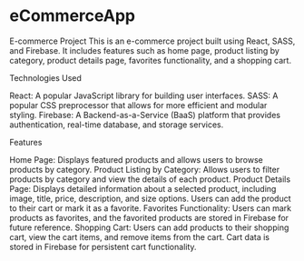 # eCommerceApp

E-commerce Project
This is an e-commerce project built using React, SASS, and Firebase. It includes features such as home page, product listing by category, product details page, favorites functionality, and a shopping cart.

Technologies Used


React: A popular JavaScript library for building user interfaces.
SASS: A popular CSS preprocessor that allows for more efficient and modular styling.
Firebase: A Backend-as-a-Service (BaaS) platform that provides authentication, real-time database, and storage services.


Features


Home Page: Displays featured products and allows users to browse products by category.
Product Listing by Category: Allows users to filter products by category and view the details of each product.
Product Details Page: Displays detailed information about a selected product, including image, title, price, description, and size options. Users can add the product to their cart or mark it as a favorite.
Favorites Functionality: Users can mark products as favorites, and the favorited products are stored in Firebase for future reference.
Shopping Cart: Users can add products to their shopping cart, view the cart items, and remove items from the cart. Cart data is stored in Firebase for persistent cart functionality.
